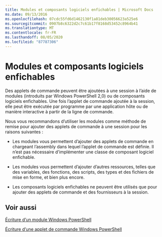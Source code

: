 ```yaml
---
title: Modules et composants logiciels enfichables | Microsoft Docs
ms.date: 09/13/2016
ms.openlocfilehash: 07cdc55fd6d1462130f1a81deb30056623a525e6
ms.sourcegitcommit: 0907b8c6322d2c7c61b17f8168d53452c8964b41
ms.translationtype: MT
ms.contentlocale: fr-FR
ms.lasthandoff: 08/05/2020
ms.locfileid: "87787306"
---
```

# <a name="modules-and-snap-ins"></a>Modules et composants logiciels enfichables

Des applets de commande peuvent être ajoutées à une session à l’aide de modules (introduits par Windows PowerShell 2,0) ou de composants logiciels enfichables. Une fois l’applet de commande ajoutée à la session, elle peut être exécutée par programme par une application hôte ou de manière interactive à partir de la ligne de commande.

Nous vous recommandons d’utiliser les modules comme méthode de remise pour ajouter des applets de commande à une session pour les raisons suivantes :

- Les modules vous permettent d’ajouter des applets de commande en chargeant l’assembly dans lequel l’applet de commande est définie. Il n’est pas nécessaire d’implémenter une classe de composant logiciel enfichable.

- Les modules vous permettent d’ajouter d’autres ressources, telles que des variables, des fonctions, des scripts, des types et des fichiers de mise en forme, et bien plus encore.

- Les composants logiciels enfichables ne peuvent être utilisés que pour ajouter des applets de commande et des fournisseurs à la session.

## <a name="see-also"></a>Voir aussi

[Écriture d’un module Windows PowerShell](writing-a-windows-powershell-module.md)

[Écriture d’une applet de commande Windows PowerShell](../cmdlet/cmdlet-overview.md)
